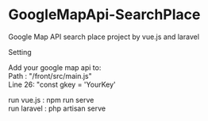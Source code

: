 # GoogleMapApi-SearchPlace
Google Map API search place project by vue.js and laravel

Setting

 Add your google map api to:<br/>
 Path : "/front/src/main.js"<br/>
 Line 26: "const gkey = 'YourKey'
 
 run vue.js : npm run serve <br/>
 run laravel : php artisan serve
 
